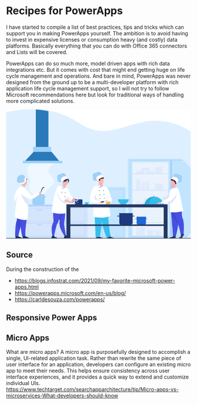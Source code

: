 # Recipes for PowerApps

I have started to compile a list of best practices, tips and tricks which can support you in making PowerApps yourself. The ambition is to avoid having to invest in expensive licenses or consumption heavy (and costly) data platforms. Basically everything that you can do with Office 365 connectors and Lists will be covered. 

PowerApps can do so much more, model driven apps with rich data integrations etc. But it comes with cost that might end getting huge on life cycle management and operations. And bare in mind, PowerApps was never designed from the ground up to be a multi-developer platform with rich application life cycle management support, so I will not try to follow Microsoft recommendations here but look for traditional ways of handling more complicated solutions.

![](./3%20chefs.png)
##  Source

During the construction of the

- https://blogs.infostrat.com/2021/09/my-favorite-microsoft-power-apps.html
- https://powerapps.microsoft.com/en-us/blog/
- https://carldesouza.com/powerapps/


## Responsive Power Apps


## Micro Apps
What are micro apps?
A micro app is purposefully designed to accomplish a single, UI-related application task. Rather than rewrite the same piece of user interface for an application, developers can configure an existing micro app to meet their needs. This helps ensure consistency across user interface experiences, and it provides a quick way to extend and customize individual UIs.
https://www.techtarget.com/searchapparchitecture/tip/Micro-apps-vs-microservices-What-developers-should-know